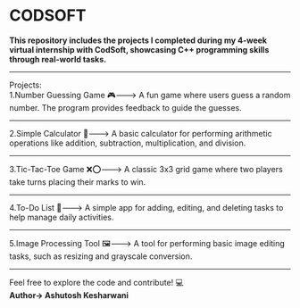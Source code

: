 # CODSOFT
<b>This repository includes the projects I completed during my 4-week virtual internship with CodSoft, showcasing C++ programming skills through real-world tasks.</b>
<br><hr>
Projects:
<br>
1.Number Guessing Game 🎮--->
A fun game where users guess a random number. The program provides feedback to guide the guesses.
<br><hr>
2.Simple Calculator 🧮--->
A basic calculator for performing arithmetic operations like addition, subtraction, multiplication, and division.
<br><hr>
3.Tic-Tac-Toe Game ❌⭕--->
A classic 3x3 grid game where two players take turns placing their marks to win.
<br><hr>
4.To-Do List 📝--->
A simple app for adding, editing, and deleting tasks to help manage daily activities.
<br><hr>
5.Image Processing Tool 🖼️--->
A tool for performing basic image editing tasks, such as resizing and grayscale conversion.
<br><hr>
Feel free to explore the code and contribute! 💻
<br>
<b>Author-> Ashutosh Kesharwani</b>

